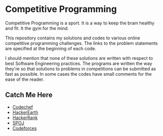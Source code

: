 # Competitive Programming

Competitive Programming is a sport. It is a way to keep the brain healthy and fit. It the gym for the mind.

This repository contains my solutions and codes to various online competitive programming challenges. The links to the problem statements are specified at the beginning of each code.

I should mention that none of these solutions are written with respect to best Software Engineering practices. The programs are written the way they're so that solutions to problems in competitions can be submitted as fast as possible. In some cases the codes have small comments for the ease of the reader.

## Catch Me Here
- [Codechef](https://www.codechef.com/users/amitrajit_bose)
- [HackerEarth](https://www.hackerearth.com/@amitrajit)
- [HackerRank](https://www.hackerrank.com/amitrajitbose9)
- [SPOJ](https://www.spoj.com)
- [Codeforces](http://codeforces.com/)